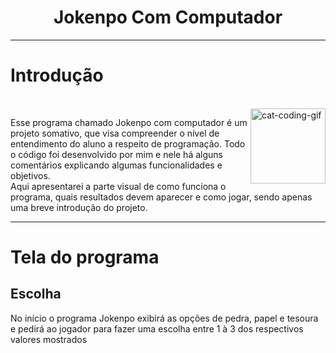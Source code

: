 <div align="center">
  
 # Jokenpo Com Computador
</div>

---

# Introdução
<br>
<img align="right" alt="cat-coding-gif" src="https://user-images.githubusercontent.com/74038190/212284145-bf2c01a8-c448-4f1a-b911-996024c84606.gif" width="120" />

Esse programa chamado Jokenpo com computador é um projeto somativo, que visa compreender o nível de entendimento do aluno a respeito de programação.
 Todo o código foi desenvolvido por mim e nele há alguns comentários explicando algumas funcionalidades e objetivos.
<br>
Aqui apresentarei a parte visual de como funciona o programa, quais resultados devem aparecer e como jogar, sendo apenas uma breve introdução do projeto.

---

# Tela do programa

## Escolha
  No início o programa Jokenpo exibirá as opções de pedra, papel e tesoura e pedirá ao jogador para fazer uma escolha entre 1 à 3 dos respectivos valores mostrados
